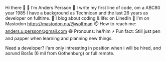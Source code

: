 Hi there 👋
🔭 I’m Anders Persson
🏢 I write my first line of code, om a ABC80 year 1985
I have a background as Technican and the last 26 years as developer on fulltime.
🌱 I blog about coding & life: on LinedIn 
🐘 I'm on Mastodon https://mastodon.nu/@wolfman
📫 How to reach me: anders.u.persson@gmail.com
😄 Pronouns: he/him
⚡ Fun fact: Still just pen and papper when learning and planning new things.

Need a developer? i'am only intressting in position when i will be hired, and aorund Borås (6 mil from Gothenburg) or full remote.
